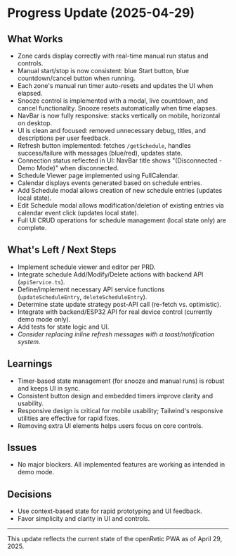 # Progress Update (2025-04-29)

## What Works
- Zone cards display correctly with real-time manual run status and controls.
- Manual start/stop is now consistent: blue Start button, blue countdown/cancel button when running.
- Each zone's manual run timer auto-resets and updates the UI when elapsed.
- Snooze control is implemented with a modal, live countdown, and cancel functionality. Snooze resets automatically when time elapses.
- NavBar is now fully responsive: stacks vertically on mobile, horizontal on desktop.
- UI is clean and focused: removed unnecessary debug, titles, and descriptions per user feedback.
- Refresh button implemented: fetches `/getSchedule`, handles success/failure with messages (blue/red), updates state.
- Connection status reflected in UI: NavBar title shows "(Disconnected - Demo Mode)" when disconnected.
- Schedule Viewer page implemented using FullCalendar.
- Calendar displays events generated based on schedule entries.
- Add Schedule modal allows creation of new schedule entries (updates local state).
- Edit Schedule modal allows modification/deletion of existing entries via calendar event click (updates local state).
- Full UI CRUD operations for schedule management (local state only) are complete.

## What's Left / Next Steps
- Implement schedule viewer and editor per PRD.
- Integrate schedule Add/Modify/Delete actions with backend API (`apiService.ts`).
- Define/implement necessary API service functions (`updateScheduleEntry`, `deleteScheduleEntry`).
- Determine state update strategy post-API call (re-fetch vs. optimistic).
- Integrate with backend/ESP32 API for real device control (currently demo mode only).
- Add tests for state logic and UI.
- *Consider replacing inline refresh messages with a toast/notification system.*

## Learnings
- Timer-based state management (for snooze and manual runs) is robust and keeps UI in sync.
- Consistent button design and embedded timers improve clarity and usability.
- Responsive design is critical for mobile usability; Tailwind's responsive utilities are effective for rapid fixes.
- Removing extra UI elements helps users focus on core controls.

## Issues
- No major blockers. All implemented features are working as intended in demo mode.

## Decisions
- Use context-based state for rapid prototyping and UI feedback.
- Favor simplicity and clarity in UI and controls.

---
This update reflects the current state of the openRetic PWA as of April 29, 2025.
